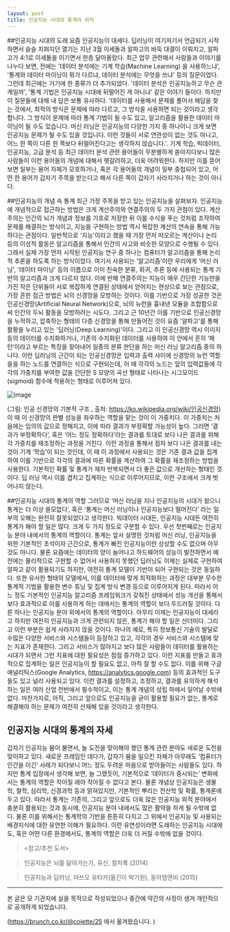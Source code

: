 ```yaml
---
layout: post
title: 인공지능 시대의 통계의 위치
---
```



##인공지능 시대의 도래
요즘 인공지능이 대세다. 딥러닝이 여기저기서 언급되기 시작하면서 슬슬 지펴지던 열기는 지난 3월 이세돌과 알파고의 바둑 대결이 이뤄지고, 알파고가 4:1로 이세돌을 이기면서 한층 달아올랐다. 최근 업무 관련해서 사람들과 이야기를 나누다 보면, 전에는 '데이터 분석에는 기계 학습(Machine Learning) 을 사용하느냐', '통계와 데이터 마이닝이 뭐가 다르냐, 데이터 분석에는 무엇을 쓰냐' 등의 질문이었다. 그런데 최근에는 거기에 한 종류가 더 추가되었다. '데이터 분석은 인공지능하고 무슨 관계일까', '통계 기법은 인공지능 시대에 뒤떨어진 게 아니냐' 같은 이야기 들이다.
하지만 이 질문들에 대해 내 답은 보통 유사하다. '데이터를 사용해서 문제를 풀어서 해답을 찾는 것에서, 최적의 방식은 문제에 따라 다르고, 그 방식을 사용하면 되는 것이라고 생각합니다. 그 방식이 문제에 따라 통계 기법이 될 수도 있고, 알고리즘을 활용한 데이터 마이닝이 될 수도 있습니다. 머신 러닝은 인공지능의 다양한 가지 중 하나이니 크게 보면 인공지능 문제가 될 수도 있을 것입니다. 이런 것들이 서로 연관성이 없는 것도 아니고, 어느 한 쪽이 다른 한 쪽보다 뒤떨어진다고는 생각하지 않습니다.'. 기계 학습, 빅데이터, 인공지능, 고급 분석 등 최근 데이터 분석 관련 용어들이 무분별하게 쏟아지다보니 많은 사람들이 이런 용어들의 개념에 대해서 헷갈려하고, 더욱 어려워한다. 하지만 이를 뜯어보면 일부는 용어 자체가 모호하거나, 혹은 각 용어들의 개념이 일부 중첩되어 있고, 어떤 한 용어가 갑자기 주목을 받는다고 해서 다른 쪽이 갑자기 사라지거나 하는 것이 아니다. 

##인공지능의 개념 속 통계
 최근 가장 주목을 받고 있는 인공지능을 살펴보자. 인공지능에 개념적으로 접근하는 방법은 크게 계산주의와 연결주의의 두 가지 관점이 있다. 계산주의는 인간의 뇌가 개념과 정보를 기호로 저장한 뒤 이를 수식을 푸는 것처럼 조작하여 문제를 해결하는 방식이고, 지능을 구현하는 방법 역시 복잡한 계산의 연속을 통해 가능하다는 관점이다. 일반적으로 '지능'이라고 했을 때 가장 먼저 떠오르는 계산이나 논리 등의 이성적 활동은 알고리즘을 통해서 인간의 사고와 비슷한 모양으로 수행될 수 있다. 그래서 실제 가장 먼저 시작된 인공지능 연구 중 하나는 컴퓨터가 알고리즘을 통해 논리적 추론을 하도록 하는 방식이었다. 여기서 사용되는 '알고리즘'이란 우리에게 '머신 러닝', '데이터 마이닝' 등의 이름으로 이미 친숙한 분류, 회귀, 추론 등에 사용되는 통계 기반의 알고리즘과 크게 다르지 않다. 
이에 반해 연결주의는 지능이 매우 간단한 기능만을 가진 작은 단위들이 서로 복잡하게 연결된 상태에서 얻어지는 현상으로 보는 관점으로, 가장 흔한 접근 방법은 뇌의 신경망을 모방하는 것이다. 이를 기반으로 가장 성공한 것은 인공신경망(Artificial Neural Network)으로, 뇌의 뉴런을 흉내낸 모듈을 조합함으로써 인간의 두뇌 활동을 모방하려는 시도다. 그리고 근 10년간 이를 기반으로 인공신경망을 누적하고, 압축하는 형태의 다층 신경망을 통해 만들어진 것이 요즘 '알파고'를 통해 활황을 누리고 있는 '딥러닝(Deep Learning)'이다. 그리고 이 인공신경망 역시 이미지 등의 데이터를 수치화하거나, 기존의 수치화된 데이터를 사용하여 이 안에서 흔히 ‘패턴’이라고 부르는 특징을 찾아내어 일종의 분류 판단을 하는 머신 러닝 알고리즘 중의 하나다. 이런 딥러닝의 근간이 되는 인공신경망은 입력과 출력 사이에 신경망의 뉴런 역할을을 하는 노드를 연결하는 식으로 구현되는데, 이 때 각각의 노드는 앞의 입력값들에 각각의 가중치를 부여한 값을 간단한 S 모양의 곡선 형태로 나타나는 시그모이드(sigmoid) 함수에 적용하는 형태로 이루어져 있다. 

![image](https://t1.daumcdn.net/thumb/R1280x0/?fname=http://t1.daumcdn.net/brunch/service/user/GxW/image/5sG7_qGEi1NJl3mekIelsxzwu_4.png)

(그림: 인공 신경망의 기본적 구조 , 출처: <https://ko.wikipedia.org/wiki/인공신경망>)
이 때 이 신경망의 판별 성능을 좌우하는 역할을 맡는 것이 이 가중치다. 이 가중치는 처음에는 임의의 값으로 정해지고, 이에 따라 결과가 부정확할 가능성이 높다. 그러면  ‘결과가 부정확하다’, 혹은 ‘어느 정도 정확하다’라는 결과를 토대로 보다 나은 결과를 위해 각 가중치를 재조정하는 과정을 거친다. 이런 과정을 통해서 점차 보다 나은 결과를 내는 것이 기계 ‘학습’이 되는 것인데, 이 때 이 과정에서 사용되는 것은 기존 결과 값을 집계하여 이를 기반으로 각각의 결과에 따른 확률을 계산하여 그 확률을 재조정하는 방법을 사용한다. 기본적인 확률 및 통계가 재차 반복되면서 더 좋은 값으로  개선하는 형태인 것이다. 딥 러닝 역시 이를 겹치고 집계하는 식으로 이루어지므로, 이런 구조에서 크게 벗어나지 않는다. 

##인공지능 시대의 통계의 역할
그러므로 ‘머신 러닝을 지나 인공지능의 시대가 왔으니 통계는 더 이상 쓸모없다’, 혹은 ‘통계는 머신 러닝이나 인공지능보다 떨어진다’ 라는 일부의 오해는 완전히 잘못되었다고 생각한다. 빅데이터 시대든, 인공지능 시대든 여전히 통계가 해야 할 일은 많다.  크게 두 가지 정도로 구분할 수 있다. 우선 첫번째로는 인공지능 분야 내에서의 통계의 역할이다. 통계는 앞서 설명한 것처럼  머신 러닝, 인공지능을 위한 기본적인 초석이자 근간으로, 통계가 빠진 인공지능이란 상상할 수도 없으며 아무 것도 아니다. 물론 요즘에는 데이터의 양이 늘어나고 하드웨어의 성능이 발전하면서 예전에는 물리적으로 구현할 수 없어서 사용하지 못했던 딥러닝도 이제는 실제로 구현하여 알파고 같이 활용되기도 하지만, 여전히 통계 모델이 기반이 되어 구현되는 것은 동일하다. 또한 유사한 형태의 모델에서, 이를 데이터에 맞게 최적화하는 과정은 대부분 무수한 통계적 기법을 활용한 변수 튜닝 및 집계 방식 변경 등으로 이루어지게 된다. 따라서 어느 정도 기본적인 인공지능 알고리즘 프레임워크가 갖춰진 상태에서 성능 개선을 통해서 보다 효과적으로 이를 사용하게 하는 데에서는 통계의 역할이 보다 두드러질 것이다.
다른 하나는 인공지능 분야 외에서의 통계의 역할이다. 아무리 이제는 인공지능이 대세라고 하지만 여전히 인공지능과 크게 관련되지 않은, 통계가 해야 할 일은 산더미다. 그리고 이런 부분은 쉽게 사라지지 않을 것이다. 하나의 예로, 특히 정보통신 기술의 발달로 수많은 다양한 서비스와 시스템들이 등장하고 있고, 각각의 경우 서비스와 시스템에 맞는 지표가 존재한다. 그리고 서비스가 많아지고 보다 많은 사람들이 데이터를 활용하는 시대가 되면서 그런 지표에 대한 필요성은 점점 증가하고 있다. 이런 지표를 만들고 효과적으로 집계하는 일은 인공지능이 할 필요도 없고, 아직 잘 할 수도 없다. 이를 위해 구글 애널리틱스(Google Analytics, https://analytics.google.com) 등의 효과적인 도구들도 있고 널리 사용되고 있다. 이런 결과를 설정하고, 조정하고, 결과를 유의하게 해석하는 일은 여러 산업 전반에서 필수적이고, 이는 통계 개념의 성립 하에서 일어날 수밖에 없다. 마찬가지로, 아직, 그리고 앞으로도 인공지능을 굳이 활용할 필요가 없는, 통계로 해결해야 하는 문제가 여전히 산재해 있을 것이라고 생각한다.

## 인공지능 시대의 통계의 자세
 갑자기 인공지능 붐이 불면서, 늘 도전을 맞이해야 했던 통계 관련 분야도 새로운 도전을 맞이하고 있다. 새로운 프레임인 데다가, 갑자기 붐을 일으킨 자체가 아무래도 ‘컴퓨터가 인간을 이긴’ 사례가 되다보니 어느 정도 두려운 마음으로 받아들이는 사람들도 있다. 하지만 통계 입장에서 생각해 보면, 늘 그랬듯이, 기본적으로 ‘데이터가 중시되는’ 변화에서는 통계의 역할은 작아질 래야 작아질 수 없다고 본다. 물론 개념상 인공지능은 생물학, 철학, 심리학, 신경과학 등과 얽혀있지만, 기본적인 뿌리는 전산학 및 확률, 통계론에 두고 있다. 따라서 통계는 기존의, 그리고 앞으로도 더욱 많은 인공지능 외적 분야에서 충분히 활용되는 것과 동시에, 인공지능 분야 내에서도 많은 활약을 하게 될 수밖에 없다. 물론 이를 위해서는 통계학의 기반을 튼튼히 다지고 그 위에서 인공지능 및 사용되는 배경지식에 대한 유연한 이해가 필요하다. 이런 유연성이라면 도래하는 인공지능 시대에도, 혹은 어떤 다른 환경에서도, 통계의 역할은 더욱 더 커질 수밖에 없을 것이다.

> <참고/추천 도서>

> 인공지능은 뇌를 닮아가는가, 유신, 컬처룩 (2014)

> 인공지능과 딥러닝, 마쓰오 유타카(옮긴이 박기원), 동아엠앤비 (2015)

----
본 글은 모 기관지에 실을 목적으로 작성되었으나 중간에 약간의 사정이 생겨 개인적으로 공개하게 되었습니다. 

(https://brunch.co.kr/@cojette/25 에서 옮겨왔습니다. )
